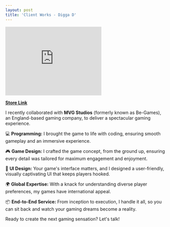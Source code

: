 ```yaml
---
layout: post
title: 'Client Works - Digga D'
---
```

<iframe width="300" height="215" src="https://www.youtube.com/embed/kAXqUoOS7mI?si=TkUdSZE_xzTdzsgb" title="YouTube video player" frameborder="0" allow="accelerometer; autoplay; clipboard-write; encrypted-media; gyroscope; picture-in-picture; web-share" allowfullscreen></iframe>

[**Store Link**](https://play.google.com/store/apps/details?id=com.begames.diggad) <br/>

I recently collaborated with **MVG Studios** (formerly known as Be-Games), an England-based gaming company, to deliver a spectacular gaming experience.

💻 **Programming:** I brought the game to life with coding, ensuring smooth gameplay and an immersive experience.

🎮 **Game Design:** I crafted the game concept, from the ground up, ensuring every detail was tailored for maximum engagement and enjoyment.

🎨 **UI Design:** Your game's interface matters, and I designed a user-friendly, visually captivating UI that keeps players hooked.

🌍 **Global Expertise:** With a knack for understanding diverse player preferences, my games have international appeal.

📦 **End-to-End Service:** From inception to execution, I handle it all, so you can sit back and watch your gaming dreams become a reality.

Ready to create the next gaming sensation? Let's talk!